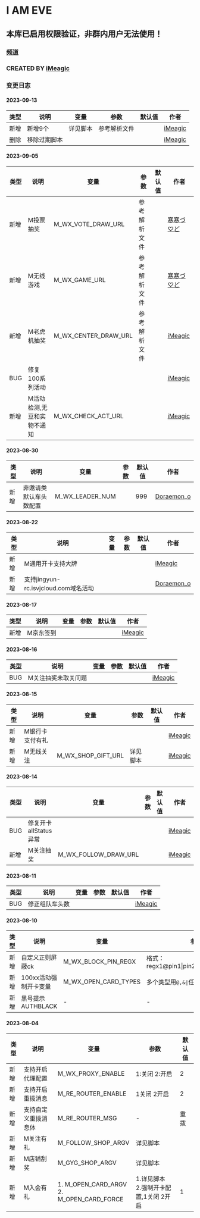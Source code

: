 # I AM EVE

## 本库已启用权限验证，非群内用户无法使用！
### [频道](https://t.me/Wall_E_Channel)
### CREATED BY [iMeagic](https://t.me/iMeagic)

### 变更日志
#### 2023-09-13

| 类型 | 说明     | 变量   | 参数                 | 默认值 | 作者                              |
|----|--------|------|--------------------|-----|---------------------------------|
| 新增 | 新增9个   | 详见脚本 | 参考解析文件             |  | [iMeagic](https://t.me/iMeagic) |
| 删除 | 移除过期脚本 |  |              |  | [iMeagic](https://t.me/iMeagic) |
#### 2023-09-05

| 类型  | 说明             | 变量                   | 参数                 | 默认值 | 作者                              |
|-----|----------------|----------------------|--------------------|-----|---------------------------------|
| 新增  | M投票抽奖          |  M_WX_VOTE_DRAW_URL   | 参考解析文件             |  | [寒寒づ♡ど](https://t.me/djun97) |
| 新增  | M无线游戏          |  M_WX_GAME_URL   | 参考解析文件 |  | [寒寒づ♡ど](https://t.me/djun97) |
| 新增  | M老虎机抽奖          | M_WX_CENTER_DRAW_URL   | 参考解析文件 |  | [iMeagic](https://t.me/iMeagic)|
| BUG | 修复100系列活动      |     |                    |  | [iMeagic](https://t.me/iMeagic) |
| 新增 | M活动检测,无豆和实物不通知 |   M_WX_CHECK_ACT_URL  |                    |  | [iMeagic](https://t.me/iMeagic) |
#### 2023-08-30

| 类型 | 说明                             | 变量                   | 参数                                   | 默认值 | 作者                              |
|----|--------------------------------|----------------------|--------------------------------------|-----|---------------------------------|
| 新增 | 非邀请类默认车头数配置 |  M_WX_LEADER_NUM   |  | 999 | [Doraemon_o](https://t.me/Doraemon_o) |
#### 2023-08-22

| 类型 | 说明                             | 变量                   | 参数                                   | 默认值                     | 作者                              |
|----|--------------------------------|----------------------|--------------------------------------|-------------------------|---------------------------------|
| 新增 | M通用开卡支持大牌                      |     |  |                         | [iMeagic](https://t.me/iMeagic) |
| 新增 | 支持jingyun-rc.isvjcloud.com域名活动 |     |  |                         | [Doraemon_o](https://t.me/Doraemon_o) |
#### 2023-08-17

| 类型 | 说明         | 变量                   | 参数                                   | 默认值                     | 作者                              |
|----|------------|----------------------|--------------------------------------|-------------------------|---------------------------------|
| 新增 | M京东签到 |     |  |                         | [iMeagic](https://t.me/iMeagic) |
#### 2023-08-16

| 类型  | 说明         | 变量                   | 参数                                   | 默认值                     | 作者                              |
|-----|------------|----------------------|--------------------------------------|-------------------------|---------------------------------|
| BUG | M关注抽奖未取关问题 |     |  |                         | [iMeagic](https://t.me/iMeagic) |

#### 2023-08-15

| 类型  | 说明              | 变量 | 参数                                   | 默认值                     | 作者                              |
|-----|-----------------|---|--------------------------------------|-------------------------|---------------------------------|
| 新增  | M银行卡支付有礼           |   |  |                         | [iMeagic](https://t.me/iMeagic) |
| 新增  | M无线关注           |  M_WX_SHOP_GIFT_URL |详见脚本  |                         | [iMeagic](https://t.me/iMeagic) |

#### 2023-08-14

| 类型  | 说明              | 变量                   | 参数                                   | 默认值                     | 作者                              |
|-----|-----------------|----------------------|--------------------------------------|-------------------------|---------------------------------|
| BUG | 修复开卡allStatus异常 |     |  |                         | [iMeagic](https://t.me/iMeagic) |
| 新增  | M关注抽奖           | M_WX_FOLLOW_DRAW_URL    |  |                         | [iMeagic](https://t.me/iMeagic) |

#### 2023-08-11

| 类型  | 说明      | 变量                   | 参数                                   | 默认值                     | 作者                              |
|-----|---------|----------------------|--------------------------------------|-------------------------|---------------------------------|
| BUG | 修正组队车头数 |     |  |                         | [iMeagic](https://t.me/iMeagic) |

#### 2023-08-10

| 类型 | 说明            | 变量                   | 参数                                   | 默认值                     | 作者                                    |
|----|---------------|----------------------|--------------------------------------|-------------------------|---------------------------------------|
| 新增  | 自定义正则屏蔽ck     | M_WX_BLOCK_PIN_REGX    | 格式：regx1@pin1\|pin2;regx2@pin1\|pin2 |                         | [Doraemon_o](https://t.me/Doraemon_o) |
| 新增  | 100xx活动强制开卡变量 | M_WX_OPEN_CARD_TYPES | 多个类型用`@,&\|`任一符号分割                   | 10033,10043,10052,10068 |
| 新增  | 黑号提示AUTHBLACK | -                    | -                                    |

#### 2023-08-04

| 类型 | 说明         | 变量                                            | 参数                   | 默认值 |
|----|------------|-----------------------------------------------|----------------------|-----|
| 新增  | 支持开启代理配置   | M_WX_PROXY_ENABLE                             | 1:关闭 2:开启            | 2   |
| 新增  | 支持开启重拨消息   | M_RE_ROUTER_ENABLE                            | 1关闭 2开启              | 2   |
| 新增  | 支持自定义重拨消息体 | M_RE_ROUTER_MSG                               | -                    | 重拨  |
| 新增  | M关注有礼      | M_FOLLOW_SHOP_ARGV                            | 详见脚本                 |     |
| 新增  | M店铺刮奖      | M_GYG_SHOP_ARGV                               | 详见脚本                 |     |
| 新增  | M入会有礼      | 1. M_OPEN_CARD_ARGV <br/>2. M_OPEN_CARD_FORCE | 1.详见脚本<br/>2.强制开卡配置,1关闭 2开启 | 1   |
